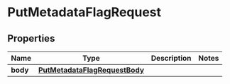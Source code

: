 

# PutMetadataFlagRequest


## Properties

| Name | Type | Description | Notes |
|------------ | ------------- | ------------- | -------------|
|**body** | [**PutMetadataFlagRequestBody**](PutMetadataFlagRequestBody.md) |  |  |



